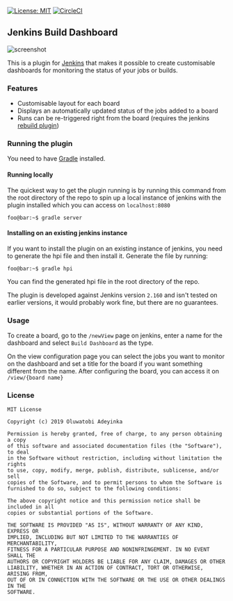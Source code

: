 [![License: MIT](https://img.shields.io/badge/License-MIT-yellow.svg)](https://opensource.org/licenses/MIT)
[![CircleCI](https://circleci.com/gh/beverlyRoadGoose/jenkins-build-dashboard.svg?style=svg&circle-token=e5e2acc9dc19e91cee13b063f4937fbbcc474df0)](https://circleci.com/gh/beverlyRoadGoose/jenkins-build-dashboard)

## Jenkins Build Dashboard
![screenshot](https://i.imgur.com/YwYzw8T.gif)

This is a plugin for [Jenkins](https://jenkins.io/) that makes it possible to create customisable dashboards for monitoring the status of your jobs or builds.

### Features
- Customisable layout for each board
- Displays an automatically updated status of the jobs added to a board
- Runs can be re-triggered right from the board (requires the jenkins [rebuild plugin](https://github.com/jenkinsci/rebuild-plugin))

### Running the plugin
You need to have [Gradle](https://gradle.org/) installed.

#### Running locally
The quickest way to get the plugin running is by running this command from the root directory of the repo to spin 
up a local instance of jenkins with the plugin installed which you can access on `localhost:8080`
```console
foo@bar:~$ gradle server
```

#### Installing on an existing jenkins instance
If you want to install the plugin on an existing instance of jenkins, you need to generate the hpi file and then install
it. Generate the file by running:
```console
foo@bar:~$ gradle hpi
```
You can find the generated hpi file in the root directory of the repo.

The plugin is developed against Jenkins version `2.160` and isn't tested on earlier versions, it would probably work fine, but there are no guarantees.

### Usage
To create a board, go to the `/newView` page on jenkins, enter a name for the dashboard and select `Build Dashboard` as 
the type.

On the view configuration page you can select the jobs you want to monitor on the dashboard and set a title for the board if
you want something different from the name. After configuring the board, you can access it on `/view/{board name}`

### License

```
MIT License

Copyright (c) 2019 Oluwatobi Adeyinka

Permission is hereby granted, free of charge, to any person obtaining a copy
of this software and associated documentation files (the "Software"), to deal
in the Software without restriction, including without limitation the rights
to use, copy, modify, merge, publish, distribute, sublicense, and/or sell
copies of the Software, and to permit persons to whom the Software is
furnished to do so, subject to the following conditions:

The above copyright notice and this permission notice shall be included in all
copies or substantial portions of the Software.

THE SOFTWARE IS PROVIDED "AS IS", WITHOUT WARRANTY OF ANY KIND, EXPRESS OR
IMPLIED, INCLUDING BUT NOT LIMITED TO THE WARRANTIES OF MERCHANTABILITY,
FITNESS FOR A PARTICULAR PURPOSE AND NONINFRINGEMENT. IN NO EVENT SHALL THE
AUTHORS OR COPYRIGHT HOLDERS BE LIABLE FOR ANY CLAIM, DAMAGES OR OTHER
LIABILITY, WHETHER IN AN ACTION OF CONTRACT, TORT OR OTHERWISE, ARISING FROM,
OUT OF OR IN CONNECTION WITH THE SOFTWARE OR THE USE OR OTHER DEALINGS IN THE
SOFTWARE.

```